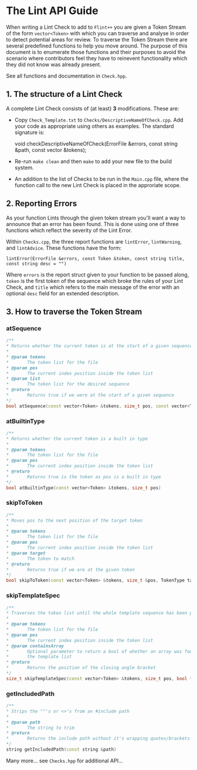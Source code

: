 The Lint API Guide
==================

When writing a Lint Check to add to `Flint++` you are given a Token Stream of the form `vector<Token>` with which you can traverse and analyse in order to detect potential areas for review. To traverse the Token Stream there are several predefined functions to help you move around. The purpose of this document is to enumerate those functions and their purposes to avoid the scenario where contributors feel they have to reinevent functionality which they did not know was already present.

See all functions and documentation in `Check.hpp`.

## 1. The structure of a Lint Check

A complete Lint Check consists of (at least) **3** modifications. These are:

* Copy `Check_Template.txt` to `Checks/DescriptiveNameOfCheck.cpp`. Add your code as appropriate using others as examples. The standard signature is:

	void checkDescriptiveNameOfCheck(ErrorFile &errors, const string &path, const vector<Token> &tokens);

* Re-run `make clean` and then `make` to add your new file to the build system.

* An addition to the list of Checks to be run in the `Main.cpp` file, where the function call to the new Lint Check is placed in the approriate scope.

## 2. Reporting Errors

As your function Lints through the given token stream you'll want a way to announce that an error has been found. This is done using one of three functions which reflect the severity of the Lint Error.

Within `Checks.cpp`, the three report functions are `lintError`, `lintWarning`, and `lintAdvice`. These functions have the form:

	lintError(ErrorFile &errors, const Token &token, const string title, const string desc = "")

Where `errors` is the report struct given to your function to be passed along, `token` is the first token of the sequence which broke the rules of your Lint Check, and `title` which refers to the main message of the error with an optional `desc` field for an extended description.

## 3. How to traverse the Token Stream

### atSequence

```cpp
/**
* Returns whether the current token is at the start of a given sequence
*
* @param tokens
*		The token list for the file
* @param pos
*		The current index position inside the token list
* @param list
*		The token list for the desired sequence
* @return
*		Returns true if we were at the start of a given sequence
*/
bool atSequence(const vector<Token> &tokens, size_t pos, const vector<TokenType> &list)
```

### atBuiltinType

```cpp
/**
* Returns whether the current token is a built in type
*
* @param tokens
*		The token list for the file
* @param pos
*		The current index position inside the token list
* @return
*		Returns true is the token as pos is a built in type
*/
bool atBuiltinType(const vector<Token> &tokens, size_t pos)
```

### skipToToken

```cpp
/**
* Moves pos to the next position of the target token
*
* @param tokens
*		The token list for the file
* @param pos
*		The current index position inside the token list
* @param target
*		The token to match
* @return
*		Returns true if we are at the given token
*/
bool skipToToken(const vector<Token> &tokens, size_t &pos, TokenType target)
```

### skipTemplateSpec

```cpp
/**
* Traverses the token list until the whole template sequence has been passed
*
* @param tokens
*		The token list for the file
* @param pos
*		The current index position inside the token list
* @param containsArray
*		Optional parameter to return a bool of whether an array was found inside
*		the template list
* @return
*		Returns the position of the closing angle bracket
*/
size_t skipTemplateSpec(const vector<Token> &tokens, size_t pos, bool *containsArray = nullptr)
```

### getIncludedPath

```cpp
/**
* Strips the ""'s or <>'s from an #include path
*
* @param path
*		The string to trim
* @return
*		Returns the include path without it's wrapping quotes/brackets
*/
string getIncludedPath(const string &path)
```

Many more... see `Checks.hpp` for additional API...
